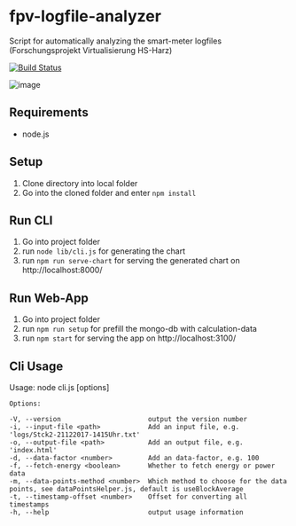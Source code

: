 # fpv-logfile-analyzer
Script for automatically analyzing the smart-meter logfiles (Forschungsprojekt Virtualisierung HS-Harz)

[![Build Status](https://travis-ci.com/pinussilvestrus/fpv-logfile-analyzer.svg?token=paXVgNHzzjD7VfjnjH3Q&branch=master)](https://travis-ci.com/pinussilvestrus/fpv-logfile-analyzer)

![image](https://user-images.githubusercontent.com/9433996/36330967-370742de-136c-11e8-89ed-b115ed3626b7.png)


## Requirements

* node.js

## Setup

1. Clone directory into local folder
2. Go into the cloned folder and enter `npm install`

## Run CLI

1. Go into project folder
2. run `node lib/cli.js` for generating the chart
3. run `npm run serve-chart` for serving the generated chart on http://localhost:8000/

## Run Web-App

1. Go into project folder
2. run `npm run setup` for prefill the mongo-db with calculation-data
3. run `npm start` for serving the app on http://localhost:3100/

## Cli Usage

Usage: node cli.js [options]

    Options:

    -V, --version                      output the version number
    -i, --input-file <path>            Add an input file, e.g. 'logs/Stck2-21122017-1415Uhr.txt'
    -o, --output-file <path>           Add an output file, e.g. 'index.html'
    -d, --data-factor <number>         Add an data-factor, e.g. 100
    -f, --fetch-energy <boolean>       Whether to fetch energy or power data
    -m, --data-points-method <number>  Which method to choose for the data points, see dataPointsHelper.js, default is useBlockAverage
    -t, --timestamp-offset <number>    Offset for converting all timestamps
    -h, --help                         output usage information
